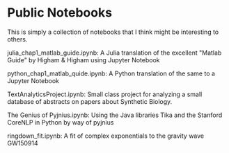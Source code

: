 # Public Notebooks

This is simply a collection of notebooks that I think might be interesting to
others. 

julia_chap1_matlab_guide.ipynb:  A Julia translation of the excellent "Matlab
                                 Guide" by Higham & Higham using Jupyter Notebook

python_chap1_matlab_quide.ipynb: A Python translation of the same to a Jupyter
                                 Notebook

TextAnalyticsProject.ipynb:  Small class project for analyzing a small database
                             of abstracts on papers about Synthetic Biology.

The Genius of Pyjnius.ipynb:  Using the Java libraries Tika and the Stanford
                              CoreNLP in Python by way of pyjnius

ringdown_fit.ipynb:  A fit of complex exponentials to the gravity wave GW150914
